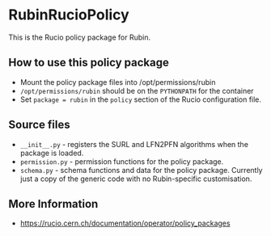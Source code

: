 # RubinRucioPolicy
This is the Rucio policy package for Rubin.

## How to use this policy package
* Mount the policy package files into /opt/permissions/rubin
* `/opt/permissions/rubin` should be on the `PYTHONPATH` for the container
* Set `package = rubin` in the `policy` section of the Rucio configuration file.

## Source files
* `__init__.py` - registers the SURL and LFN2PFN algorithms when the package is loaded.
* `permission.py` - permission functions for the policy package.
* `schema.py` - schema functions and data for the policy package. Currently just a copy of the generic code with no Rubin-specific customisation.

## More Information
* https://rucio.cern.ch/documentation/operator/policy_packages
